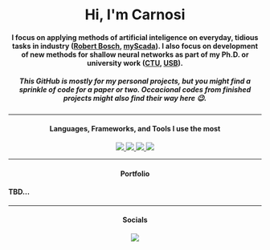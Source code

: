 <div align="center">
  <h1>Hi, I'm Carnosi</h1>
</div>

<div align="center">
  <h4>I focus on applying methods of artificial inteligence on everyday, tidious tasks in industry (<a href="https://www.bosch.cz/en/our-company/bosch-in-the-czech-republic/ceske-budejovice/" target="_blank" rel="noreferrer">Robert Bosch</a>, <a href="https://www.myscada.org/" target="_blank" rel="noreferrer">myScada</a>). I also focus on development of new methods for shallow neural networks as part of my Ph.D. or university work (<a href="https://www.fs.cvut.cz/" target="_blank" rel="noreferrer">CTU</a>, <a href="https://prf.jcu.cz/en/" target="_blank" rel="noreferrer">USB</a>). </h4>
  <h5>This GitHub is mostly for my personal projects, but you might find a sprinkle of code for a paper or two. Occacional codes from finished projects might also find their way here 😉. </h5>
</div>

---

<h4 align="center">Languages, Frameworks, and Tools I use the most</h4>
<p align="center">
  <a href="https://skillicons.dev">
    <!-- Programming Languages -->
    <img src="https://skillicons.dev/icons?i=py,html,css,md,latex,bash" />
    <!-- Machine Learning / Data Science Frameworks -->
    <img src="https://skillicons.dev/icons?i=pytorch,sklearn,tensorflow,opencv" />
    <!-- Development Tools -->
    <img src="https://skillicons.dev/icons?i=vscode,idea,git,azure" />
    <!-- Version Control and Collaboration -->
    <img src="https://skillicons.dev/icons?i=github,gitlab,discord" />
  </a>
</p>

---

<h4 align="center">Portfolio</h4>
<p align="center">
  <h4>TBD...</h4>
</p>

---

<h4 align="center">Socials</h4>
<p align="center">
  <a href="https://www.linkedin.com/in/ondrej-budik-ai"><img src="https://skillicons.dev/icons?i=linkedin"/></a>
</p>
